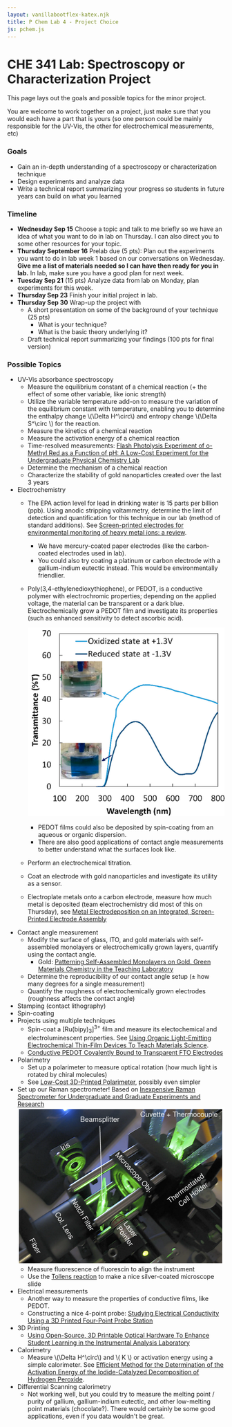 ```yaml
---
layout: vanillabootflex-katex.njk
title: P Chem Lab 4 - Project Choice
js: pchem.js
---
```


# CHE 341 Lab: Spectroscopy or Characterization Project

This page lays out the goals and possible topics for the minor project.


You are welcome to work together on a project, just make sure that you would each have a part that is yours (so one person could be mainly responsible for the UV-Vis, the other for electrochemical measurements, etc)

### Goals
- Gain an in-depth understanding of a spectroscopy or characterization technique
- Design experiments and analyze data
- Write a technical report summarizing your progress so students in future years can build on what you learned


### Timeline

- **Wednesday Sep 15** Choose a topic and talk to me briefly so we have an idea of what you want to do in lab on Thursday. I can also direct you to some other resources for your topic.
- **Thursday September 16** Prelab due (5 pts): Plan out the experiments you want to do in lab week 1 based on our conversations on Wednesday. **Give me a list of materials needed so I can have then ready for you in lab.** In lab, make sure you have a good plan for next week.
- **Tuesday Sep 21** (15 pts) Analyze data from lab on Monday, plan experiments for this week.
- **Thursday Sep 23** Finish your initial project in lab.
- **Thursday Sep 30** Wrap-up the project with
    - A short presentation on some of the background of your technique (25 pts)
        - What is your technique?
        - What is the basic theory underlying it?
    - Draft technical report summarizing your findings (100 pts for final version)


### Possible Topics

- UV-Vis absorbance spectroscopy
    - Measure the equilibrium constant of a chemical reaction (+ the effect of some other variable, like ionic strength)
    - Utilize the variable temperature add-on to measure the variation of the equilibrium constant with temperature, enabling you to determine the enthalpy change \\(\Delta H^\circ\\) and entropy change \\(\Delta S^\circ \\) for the reaction.
    - Measure the kinetics of a chemical reaction
    - Measure the activation energy of a chemical reaction
    - Time-resolved measurements: [Flash Photolysis Experiment of o-Methyl Red as a Function of pH: A Low-Cost Experiment for the Undergraduate Physical Chemistry Lab](https://doi.10.1021/acs.jchemed.6b00403)
    - Determine the mechanism of a chemical reaction
    - Characterize the stability of gold nanoparticles created over the last 3 years
- Electrochemistry
    - The EPA action level for lead in drinking water is 15 parts per billion (ppb). Using anodic stripping voltammetry, determine the limit of detection and quantification for this technique in our lab (method of standard additions). See [Screen-printed electrodes for environmental monitoring of heavy metal ions: a review](https://link.springer.com/article/10.1007/s00604-015-1651-0).
        - We have mercury-coated paper electrodes (like the carbon-coated electrodes used in lab).
        - You could also try coating a platinum or carbon electrode with a gallium-indium eutectic instead. This would be environmentally friendlier.
    - Poly(3,4-ethylenedioxythiophene), or PEDOT, is a conductive polymer with electrochromic properties; depending on the applied voltage, the material can be transparent or a dark blue. Electrochemically grow a PEDOT film and investigate its properties (such as enhanced sensitivity to detect ascorbic acid).

        ![PEDOT oxidized and reduced forms](/img/pedot-ox-red.png)
    
        - PEDOT films could also be deposited by spin-coating from an aqueous or organic dispersion.
        - There are also good applications of contact angle measurements to better understand what the surfaces look like.
    - Perform an electrochemical titration.
    - Coat an electrode with gold nanoparticles and investigate its utility as a sensor.
    - Electroplate metals onto a carbon electrode, measure how much metal is deposited (team electrochemistry did most of this on Thursday), see [Metal Electrodeposition on an Integrated, Screen-Printed Electrode Assembly](https://doi.org/10.1021/ed085p565)
- Contact angle measurement
    - Modify the surface of glass, ITO, and gold materials with self-assembled monolayers or electrochemically grown layers, quantify using the contact angle.
        - Gold: [Patterning Self-Assembled Monolayers on Gold. Green Materials Chemistry in the Teaching Laboratory](https://doi.org/10.1021/ed081p545)
    - Determine the reproducibility of our contact angle setup (± how many degrees for a single measurement)
    - Quantify the roughness of electrochemically grown electrodes (roughness affects the contact angle)
- Stamping (contact lithography)
- Spin-coating
- Projects using multiple techniques
    - Spin-coat a \[Ru(bipy)<sub>3</sub>\]<sup>3+</sup> film and measure its electochemical and electroluminescent properties. See [Using Organic Light-Emitting Electrochemical Thin-Film Devices To Teach Materials Science](https://pubs.acs.org/doi/pdf/10.1021/ed081p1620).
    - [Conductive PEDOT Covalently Bound to Transparent FTO Electrodes](https://doi.org/10.1021/jp412758g)
- Polarimetry 
    - Set up a polarimeter to measure optical rotation (how much light is rotated by chiral molecules)
    - See [Low-Cost 3D-Printed Polarimeter](https://doi.org/10.1021/acs.jchemed.9b01083), possibly even simpler
- Set up our Raman spectrometer! Based on [Inexpensive Raman Spectrometer for Undergraduate and Graduate Experiments and Research](https://doi.org/10.1021/ed800081t)
    ![Raman spectrometer](/img/Raman-Spectrometer-Green.png)
    - Measure fluorescence of fluorescin to align the instrument
    - Use the [Tollens reaction](https://edu.rsc.org/exhibition-chemistry/the-silver-mirror-test/2020077.article) to make a nice silver-coated microscope slide
- Electrical measurements
    - Another way to measure the properties of conductive films, like PEDOT.
    - Constructing a nice 4-point probe: [Studying Electrical Conductivity Using a 3D Printed Four-Point Probe Station](10.1021/acs.jchemed.7b00119)
- 3D Printing
    - [Using Open-Source, 3D Printable Optical Hardware To Enhance Student Learning in the Instrumental Analysis Laboratory](https://doi.org/10.1021/acs.jchemed.7b00480)
- Calorimetry
    - Measure \\(\Delta H^\circ\\) and \\( K \\) or activation energy using a simple calorimeter. See [Efficient Method for the Determination of the Activation Energy of the Iodide-Catalyzed Decomposition of Hydrogen Peroxide](https://doi.org/10.1021/ed500116g).
- Differential Scanning calorimetry
    - Not working well, but you could try to measure the melting point / purity of gallium, gallium-indium eutectic, and other low-melting point materials (chocolate?). There would certainly be some good applications, even if you data wouldn't be great.

<script>
const imgs = document.querySelectorAll("img")
imgs.forEach(function (img) {
    img.style = "max-width: 80%;"
}
)
</script>
